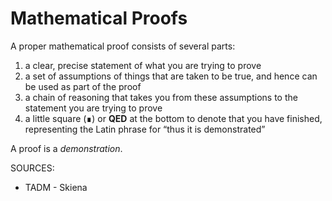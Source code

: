 # Mathematical Proofs

A proper mathematical proof consists of several parts:
1. a clear, precise statement of what you are trying to prove
1. a set of assumptions of things that are taken to be true, and hence can be used as part of the proof
1. a chain of reasoning that takes you from these assumptions to the statement you are trying to prove
1. a little square (&#x220E;) or **QED** at the bottom to denote that you have finished, representing the Latin phrase for “thus it is demonstrated”

A proof is a *demonstration*. 

SOURCES:
* TADM - Skiena